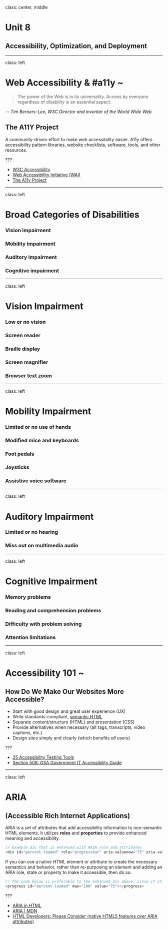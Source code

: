class: center, middle

# Unit 8
## Accessibility, Optimization, and Deployment

---
class: left

# Web Accessibility & \#a11y ~

> The power of the Web is in its universality. Access by everyone regardless of disability is an essential aspect.

<cite>-- Tim Berners-Lee, W3C Director and inventor of the World Wide Web</cite>

## The A11Y Project

A community-driven effort to make web accessibility easier. A11y offers accessibility pattern libraries, website checklists, software, tools, and other resources.

???

* [W3C Accessibility](http://www.w3.org/standards/webdesign/accessibility)
* [Web Accessibility Initiative (WAI)](http://www.w3.org/WAI/)
* [The A11y Project](https://a11yproject.com/)

---
class: left

# Broad Categories of Disabilities

### Vision impairment
### Mobility impairment
### Auditory impairment
### Cognitive impairment

---
class: left

# Vision Impairment

### Low or no vision
### Screen reader
### Braille display
### Screen magnifier
### Browser text zoom

---
class: left

# Mobility Impairment

### Limited or no use of hands
### Modified mice and keyboards
### Foot pedals
### Joysticks
### Assistive voice software

---
class: left

# Auditory Impairment

### Limited or no hearing
### Miss out on multimedia audio

---
class: left

# Cognitive Impairment

### Memory problems
### Reading and comprehension problems
### Difficulty with problem solving
### Attention limitations

---
class: left

# Accessibility 101 ~

## How Do We Make Our Websites More Accessible?

* Start with good design and great user experience (UX)
* Write standards-compliant, [semantic HTML](https://www.lifewire.com/why-use-semantic-html-3468271)
* Separate content/structure (HTML) and presentation (CSS)
* Provide alternatives when necessary (alt tags, transcripts, video captions, etc.)
* Design sites simply and clearly (which benefits _all_ users)

???

* [25 Accessibility Testing Tools](https://dynomapper.com/blog/27-accessibility-testing/246-top-25-awesome-accessibility-testing-tools-for-websites)
* [Section 508: GSA Government IT Accessibility Guide](http://section508.gov)

---
class: left

# ARIA

## (Accessible Rich Internet Applications)

ARIA is a set of attributes that add accessibility information to non-semantic HTML elements. It utilizes **roles** and **properties** to provide enhanced meaning and accessibility.

```js
// Example div that is enhanced with ARIA role and attributes
<div id="percent-loaded" role="progressbar" aria-valuenow="75" aria-valuemin="0" aria-valuemax="100" />
```
If you can use a native HTML element or attribute to create the necessary semantics and behavior, rather than re-purposing an element and adding an ARIA role, state or property to make it accessible, then do so.

```js
// The code below is preferable to the enhanced div above, since it utilizes the native <progress> HTML element
<progress id="percent-loaded" max="100" value="75"></progress>
```

???

* [ARIA in HTML](https://www.w3.org/TR/html-aria/)
* [ARIA | MDN](https://developer.mozilla.org/en-US/docs/Web/Accessibility/ARIA)
* [HTML Developers: Please Consider (native HTML5 features over ARIA attributes)](http://html5doctor.com/html-developers-please-consider/)
